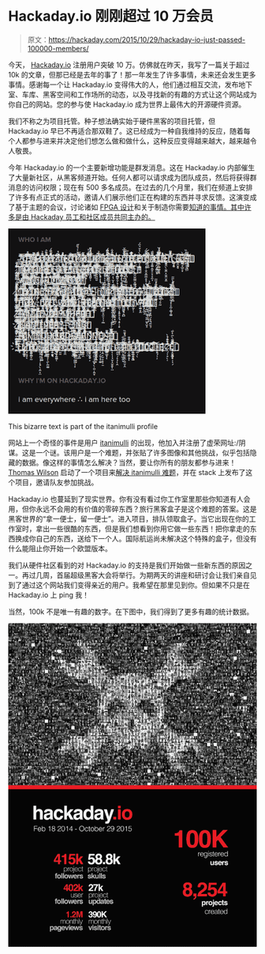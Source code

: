 # Hackaday.io 刚刚超过 10 万会员

> 原文：<https://hackaday.com/2015/10/29/hackaday-io-just-passed-100000-members/>

今天， [Hackaday.io](https://hackaday.io) 注册用户突破 10 万。仿佛就在昨天，我写了一篇关于超过 10k 的文章，但那已经是去年的事了！那一年发生了许多事情，未来还会发生更多事情。感谢每一个让 Hackaday.io 变得伟大的人，他们通过相互交流，发布地下室、车库、黑客空间和工作场所的动态，以及寻找新的有趣的方式让这个网站成为你自己的网站。您的参与使 Hackaday.io 成为世界上最伟大的开源硬件资源。

我们不称之为项目托管。种子想法确实始于硬件黑客的项目托管，但 Hackaday.io 早已不再适合那双鞋了。这已经成为一种自我维持的反应，随着每个人都参与进来并决定他们想怎么做和做什么，这种反应变得越来越大，越来越令人敬畏。

今年 Hackaday.io 的一个主要新增功能是群发消息。这在 Hackaday.io 内部催生了大量新社区，从黑客频道开始。任何人都可以请求成为团队成员，然后将获得群消息的访问权限；现在有 500 多名成员。在过去的几个月里，我们在频道上安排了许多有点正式的活动，邀请人们展示他们正在构建的东西并寻求反馈。这演变成了基于主题的会议，讨论诸如 [FPGA 设计](https://hackaday.io/event/7374-hackchat-topic-fpga)和关于制造你需要[知道的事情。其中许多是由 Hackaday 员工和社区成员共同主办的。](https://hackaday.io/event/7620-hackchat-topic-manufacturing)

![This bizarre text is part of the itanimulli profile](img/0452fd85d2d615e3408009bc1c9f7b55.png)

This bizarre text is part of the itanimulli profile

网站上一个奇怪的事件是用户 [itanimulli](https://hackaday.io/conspiracy) 的出现，他加入并注册了虚荣网址:/阴谋。这是一个谜。该用户是一个难题，并张贴了许多图像和其他挑战，似乎包括隐藏的数据。像这样的事情怎么解决？当然，要让你所有的朋友都参与进来！ [Thomas Wilson](https://hackaday.io/hacker/18585) 启动了一个项目来[解决 itanimulli 难题](https://hackaday.io/project/7432-itanimulli-puzzle-project)，并在 stack 上发布了这个项目，邀请队友参加挑战。

Hackaday.io 也蔓延到了现实世界。你有没有看过你工作室里那些你知道有人会用，但你永远不会用的有价值的零碎东西？旅行黑客盒子是这个难题的答案。这是黑客世界的“拿一便士，留一便士”。进入项目，排队领取盒子。当它出现在你的工作室时，拿出一些很酷的东西，但是我们想看到你用它做一些东西！把你拿走的东西换成你自己的东西，送给下一个人。国际航运尚未解决这个特殊的盒子，但没有什么能阻止你开始一个欧盟版本。

我们从硬件社区看到的对 Hackaday.io 的支持是我们开始做一些新东西的原因之一。再过几周，首届超级黑客大会将举行。为期两天的讲座和研讨会让我们亲自见到了通过这个网站我们变得亲近的用户。我希望在那里见到你。但如果不只是在 Hackaday.io 上 ping 我！

当然，100k 不是唯一有趣的数字。在下图中，我们得到了更多有趣的统计数据。

[![IOProgress8](img/a7b199019da16de83d94f42f672dfad2.png)](https://hackaday.com/wp-content/uploads/2015/10/ioprogress10.png)
